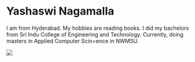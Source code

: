 # Yashaswi Nagamalla
I am from Hyderabad. My hobbies are reading books. I did my bachelors from Sri Indu College of Engineering and Technology. Currently, doing masters in Applied Computer Scin=ence in NWMSU.

<img src= C:\Users\S546515\Documents\GitHub\Assignment2-Nagamalla\pic.jpeg>